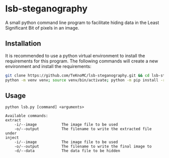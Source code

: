 # lsb-steganography
A small python command line program to facilitate hiding data in the Least Significant Bit of pixels in an image.

## Installation
It is recommended to use a python virtual environment to install the requirements for this program. The following commands will create a new environment and install the requirements:
```bash
git clone https://github.com/TeKnoMC/lsb-steganography.git && cd lsb-steganography
python -m venv venv; source venv/bin/activate; python -m pip install -r requirements.txt
```

## Usage
```
python lsb.py [command] <arguments>

Available commands:
extract
	-i/--image           The image file to be used
	-o/--output          The filename to write the extracted file under
inject
	-i/--image           The image file to be used
	-o/--output          The filename to write the final image to
	-d/--data            The data file to be hidden
```